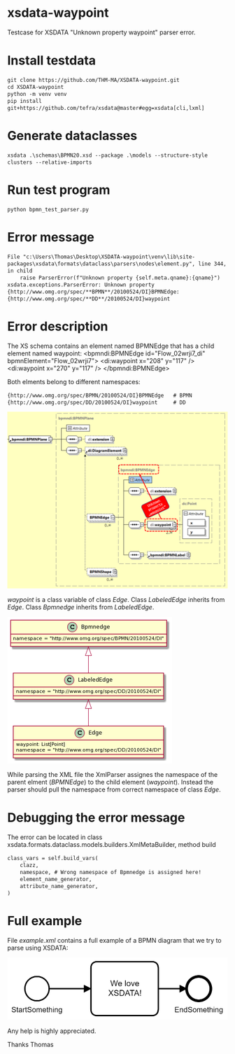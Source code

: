# xsdata-waypoint
Testcase for XSDATA "Unknown property waypoint" parser error.

# Install testdata
    git clone https://github.com/THM-MA/XSDATA-waypoint.git
    cd XSDATA-waypoint
    python -m venv venv
    pip install git+https://github.com/tefra/xsdata@master#egg=xsdata[cli,lxml]

# Generate dataclasses
    xsdata .\schemas\BPMN20.xsd --package .\models --structure-style clusters --relative-imports

# Run test program
    python bpmn_test_parser.py

# Error message

    File "c:\Users\Thomas\Desktop\XSDATA-waypoint\venv\lib\site-packages\xsdata\formats\dataclass\parsers\nodes\element.py", line 344, in child
        raise ParserError(f"Unknown property {self.meta.qname}:{qname}")
    xsdata.exceptions.ParserError: Unknown property {http://www.omg.org/spec/**BPMN**/20100524/DI}BPMNEdge:{http://www.omg.org/spec/**DD**/20100524/DI}waypoint

# Error description
The XS schema contains an element named BPMNEdge that has a child element named waypoint:
    <bpmndi:BPMNEdge id="Flow_02wrji7_di" bpmnElement="Flow_02wrji7">
        <di:waypoint x="208" y="117" />
        <di:waypoint x="270" y="117" />
    </bpmndi:BPMNEdge>

Both elments belong to different namespaces:

    {http://www.omg.org/spec/BPMN/20100524/DI}BPMNEdge   # BPMN
    {http://www.omg.org/spec/DD/20100524/DI}waypoint     # DD


![error](https://github.com/THM-MA/xsdata-waypoint/blob/main/images/waypoint.png)

*waypoint* is a class variable of class *Edge*. Class *LabeledEdge* inherits from *Edge*. Class *Bpmnedge* inherits from *LabeledEdge*. 

![class diagram](https://github.com/THM-MA/xsdata-waypoint/blob/main/images/class-diagram.png)

While parsing the XML file the XmlParser assignes the namespace of the parent elment (*BPMNEdge*) to the child element (*waypoint*). Instead the parser should pull the namespace from correct namespace of class *Edge*. 

# Debugging the error message
The error can be located in class xsdata.formats.dataclass.models.builders.XmlMetaBuilder, method build

    class_vars = self.build_vars(
        clazz,
        namespace, # Wrong namespace of Bpmnedge is assigned here!
        element_name_generator,
        attribute_name_generator,
    )

# Full example
File *example.xml* contains a full example of a BPMN diagram that we try to parse using XSDATA:

![BPMN example](https://github.com/THM-MA/xsdata-waypoint/blob/main/images/example_bpmn.png)

Any help is highly appreciated.

Thanks
Thomas